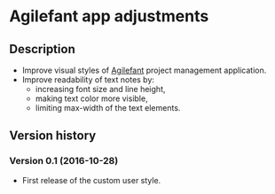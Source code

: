 # Agilefant app adjustments

## Description

- Improve visual styles of [Agilefant](https://www.agilefant.com/) project management application.
- Improve readability of text notes by:
  - increasing font size and line height,
  - making text color more visible,
  - limiting max-width of the text elements.


## Version history

### Version 0.1 (2016-10-28)
- First release of the custom user style.
